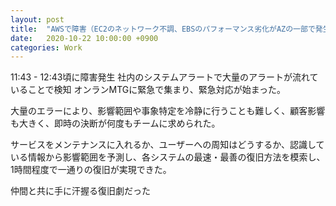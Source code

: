```yaml
---
layout: post
title:  "AWSで障害（EC2のネットワーク不調、EBSのパフォーマンス劣化がAZの一部で発生）"
date:   2020-10-22 10:00:00 +0900
categories: Work
---
```


11:43 - 12:43頃に障害発生 社内のシステムアラートで大量のアラートが流れていることで検知 オンランMTGに緊急で集まり、緊急対応が始まった。

大量のエラーにより、影響範囲や事象特定を冷静に行うことも難しく、顧客影響も大きく、即時の決断が何度もチームに求められた。

サービスをメンテナンスに入れるか、ユーザーへの周知はどうするか、認識している情報から影響範囲を予測し、各システムの最速・最善の復旧方法を模索し、1時間程度で一通りの復旧が実現できた。

仲間と共に手に汗握る復旧劇だった
